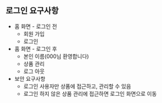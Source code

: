 ## 로그인 요구사항
* 홈 화면 - 로그인 전
    * 회원 가입
    * 로그인
* 홈 화면 - 로그인 후
    * 본인 이름(000님 환영합니다)
    * 상품 관리
    * 로그 아웃
* 보안 요구사항
    * 로그인 사용자만 상품에 접근하고, 관리할 수 있음
    * 로그인 하지 않은 상품 관리에 접근하면 로그인 화면으로 이동